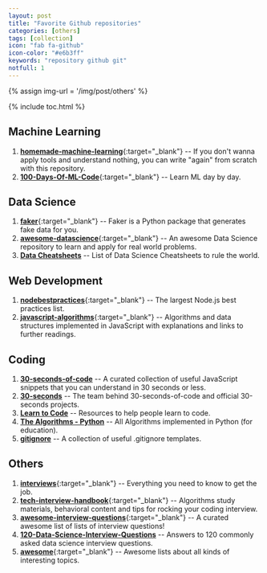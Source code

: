 ```yaml
---
layout: post
title: "Favorite Github repositories"
categories: [others]
tags: [collection]
icon: "fab fa-github"
icon-color: "#e6b3ff"
keywords: "repository github git"
notfull: 1
---
```


{% assign img-url = '/img/post/others' %}

{% include toc.html %}

## Machine Learning

1. [**homemade-machine-learning**](https://github.com/trekhleb/homemade-machine-learning){:target="_blank"} -- If you don't wanna apply tools and understand nothing, you can write "again" from scratch with this repository.
2. [**100-Days-Of-ML-Code**](https://github.com/Avik-Jain/100-Days-Of-ML-Code){:target="_blank"} -- Learn ML day by day.

## Data Science

1. [**faker**](https://github.com/joke2k/faker){:target="_blank"} -- Faker is a Python package that generates fake data for you.
2. [**awesome-datascience**](https://github.com/bulutyazilim/awesome-datascience){:target="_blank"} -- An awesome Data Science repository to learn and apply for real world problems.
3. **[Data Cheatsheets](https://github.com/FavioVazquez/ds-cheatsheets)** -- List of Data Science Cheatsheets to rule the world.

## Web Development

1. [**nodebestpractices**](https://github.com/i0natan/nodebestpractices){:target="_blank"} -- The largest Node.js best practices list.
2. [**javascript-algorithms**](https://github.com/trekhleb/javascript-algorithms){:target="_blank"} -- Algorithms and data structures implemented in JavaScript with explanations and links to further readings.

## Coding

1. [**30-seconds-of-code**](https://github.com/30-seconds/30-seconds-of-code) -- A curated collection of useful JavaScript snippets that you can understand in 30 seconds or less.
2. **[30-seconds](https://github.com/30-seconds)** -- The team behind 30-seconds-of-code and official 30-seconds projects.
2. [**Learn to Code**](https://github.com/collections/learn-to-code) -- Resources to help people learn to code.
3. [**The Algorithms - Python**](https://github.com/TheAlgorithms/Python) -- All Algorithms implemented in Python (for education).
4. **[gitignore](https://github.com/github/gitignore)** -- A collection of useful .gitignore templates.

## Others

1. [**interviews**](https://github.com/kdn251/interviews){:target="_blank"} -- Everything you need to know to get the job.
2. [**tech-interview-handbook**](https://github.com/yangshun/tech-interview-handbook){:target="_blank"} -- Algorithms study materials, behavioral content and tips for rocking your coding interview.
3. [**awesome-interview-questions**](https://github.com/MaximAbramchuck/awesome-interview-questions){:target="_blank"} -- A curated awesome list of lists of interview questions!
4. [**120-Data-Science-Interview-Questions**](https://github.com/kojino/120-Data-Science-Interview-Questions) -- Answers to 120 commonly asked data science interview questions.
4. [**awesome**](https://github.com/sindresorhus/awesome){:target="_blank"} -- Awesome lists about all kinds of interesting topics.

